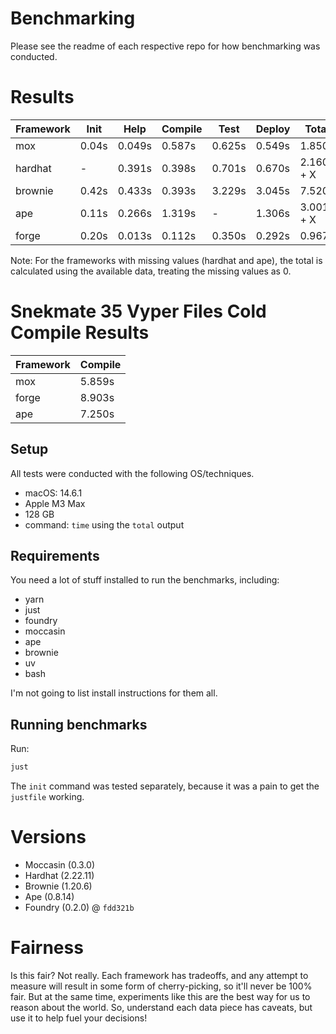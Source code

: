 # Benchmarking

Please see the readme of each respective repo for how benchmarking was conducted. 

# Results

| Framework | Init  | Help   | Compile | Test   | Deploy | Total      |
| --------- | ----- | ------ | ------- | ------ | ------ | ---------- |
| mox       | 0.04s | 0.049s | 0.587s  | 0.625s | 0.549s | 1.850s     |
| hardhat   | -     | 0.391s | 0.398s  | 0.701s | 0.670s | 2.160s + X |
| brownie   | 0.42s | 0.433s | 0.393s  | 3.229s | 3.045s | 7.520s     |
| ape       | 0.11s | 0.266s | 1.319s  | -      | 1.306s | 3.001s + X |
| forge     | 0.20s | 0.013s | 0.112s  | 0.350s | 0.292s | 0.967s     |

Note: For the frameworks with missing values (hardhat and ape), the total is calculated using the available data, treating the missing values as 0.

# Snekmate 35 Vyper Files Cold Compile Results

| Framework | Compile |
| --------- | ------- |
| mox       | 5.859s  |
| forge     | 8.903s  |
| ape       | 7.250s  |

## Setup

All tests were conducted with the following OS/techniques.

- macOS: 14.6.1 
- Apple M3 Max
- 128 GB
- command: `time` using the `total` output

## Requirements

You need a lot of stuff installed to run the benchmarks, including:

- yarn
- just
- foundry
- moccasin
- ape
- brownie
- uv
- bash

I'm not going to list install instructions for them all. 

## Running benchmarks

Run:

```bash
just
```

The `init` command was tested separately, because it was a pain to get the `justfile` working.

# Versions

- Moccasin (0.3.0)
- Hardhat (2.22.11)
- Brownie (1.20.6)
- Ape (0.8.14)
- Foundry (0.2.0) @ `fdd321b`

# Fairness

Is this fair? Not really. Each framework has tradeoffs, and any attempt to measure will result in some form of cherry-picking, so it'll never be 100% fair. But at the same time, experiments like this are the best way for us to reason about the world. So, understand each data piece has caveats, but use it to help fuel your decisions!  
